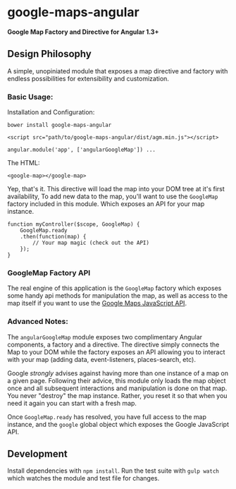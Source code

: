 # google-maps-angular

**Google Map Factory and Directive for Angular 1.3+**

## Design Philosophy
A simple, unopiniated module that exposes a map directive and factory
with endless possibilities for extensibility and customization.

### Basic Usage:

Installation and Configuration:

    bower install google-maps-angular

    <script src="path/to/google-maps-angular/dist/agm.min.js"></script>

    angular.module('app', ['angularGoogleMap']) ...

The HTML:

    <google-map></google-map>

Yep, that's it. This directive will load the map into your DOM tree at it's first
availability, To add new data to the map, you'll want to use the `GoogleMap`
factory included in this module. Which exposes an API for your map instance.

    function myController($scope, GoogleMap) {
        GoogleMap.ready
        .then(function(map) {
            // Your map magic (check out the API)
        });
    }

### GoogleMap Factory API
The real engine of this application is the `GoogleMap` factory which exposes
some handy api methods for manipulation the map, as well as access to the map
itself if you want to use the [Google Maps JavaScript API](https://developers.google.com/maps/documentation/javascript/3.22/reference).

### Advanced Notes:
The `angularGoogleMap` module exposes two complimentary Angular components,
a factory and a directive. The directive simply connects the Map to your DOM
while the factory exposes an API allowing you to interact with your map
(adding data, event-listeners, places-search, etc).

Google *strongly* advises against having more than one instance of a map
on a given page. Following their advice, this module only loads the map object
once and all subsequent interactions and manipulation is done on that map.
You never "destroy" the map instance. Rather, you reset it so that when you
need it again you can start with a fresh map.

Once `GoogleMap.ready` has resolved, you have full access to the map instance, and
the `google` global object which exposes the Google JavaScript API.

## Development

Install dependencies with `npm install`. Run the test suite with `gulp watch`
which watches the module and test file for changes.